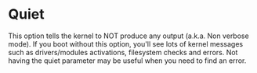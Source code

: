 # Quiet

This option tells the kernel to NOT produce any output (a.k.a. Non verbose mode). If you boot without this option,
you'll see lots of kernel messages such as drivers/modules activations, filesystem checks and errors. Not having
the quiet parameter may be useful when you need to find an error.
